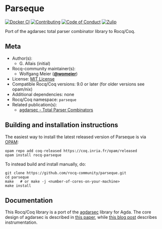 <!---
This file was generated from `meta.yml`, please do not edit manually.
Follow the instructions on https://github.com/coq-community/templates to regenerate.
--->
# Parseque

[![Docker CI][docker-action-shield]][docker-action-link]
[![Contributing][contributing-shield]][contributing-link]
[![Code of Conduct][conduct-shield]][conduct-link]
[![Zulip][zulip-shield]][zulip-link]

[docker-action-shield]: https://github.com/rocq-community/parseque/actions/workflows/docker-action.yml/badge.svg?branch=master
[docker-action-link]: https://github.com/rocq-community/parseque/actions/workflows/docker-action.yml

[contributing-shield]: https://img.shields.io/badge/contributions-welcome-%23f7931e.svg
[contributing-link]: https://github.com/coq-community/manifesto/blob/master/CONTRIBUTING.md

[conduct-shield]: https://img.shields.io/badge/%E2%9D%A4-code%20of%20conduct-%23f15a24.svg
[conduct-link]: https://github.com/coq-community/manifesto/blob/master/CODE_OF_CONDUCT.md

[zulip-shield]: https://img.shields.io/badge/chat-on%20zulip-%23c1272d.svg
[zulip-link]: https://coq.zulipchat.com/#narrow/stream/237663-coq-community-devs.20.26.20users



Port of the agdarsec total parser combinator library to Rocq/Coq.

## Meta

- Author(s):
  - G. Allais (initial)
- Rocq-community maintainer(s):
  - Wolfgang Meier ([**@womeier**](https://github.com/womeier))
- License: [MIT License](LICENSE)
- Compatible Rocq/Coq versions: 9.0 or later (for older versions see opam/nix)
- Additional dependencies: none
- Rocq/Coq namespace: `parseque`
- Related publication(s):
  - [agdarsec - Total Parser Combinators](https://gallais.github.io/pdf/agdarsec18.pdf) 

## Building and installation instructions

The easiest way to install the latest released version of Parseque
is via [OPAM](https://opam.ocaml.org/doc/Install.html):

```shell
opam repo add coq-released https://coq.inria.fr/opam/released
opam install rocq-parseque
```

To instead build and install manually, do:

``` shell
git clone https://github.com/rocq-community/parseque.git
cd parseque
make   # or make -j <number-of-cores-on-your-machine> 
make install
```


## Documentation

This Rocq/Coq library is a port of the [agdarsec](https://github.com/gallais/agdarsec)
library for Agda. The core design of agdarsec is described in
[this paper](https://gallais.github.io/pdf/agdarsec18.pdf), while
[this blog post](https://gallais.github.io/blog/instrumenting-agdarsec)
describes instrumentation.
